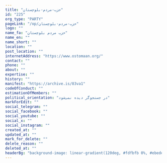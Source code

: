 ```yaml
---
title: "حزب-مردم-بلوچستان"
id: "225"
org_type: "PARTY"
pageLink: "/op/حزب-مردم-بلوچستان"
logo: ""
name_fa: "حزب مردم بلوچستان"
name_en: ""
name_short: ""
location: ""
post_location: ""
internetAddress: "https://www.ostomaan.org/"
contact: ""
phone: ""
about: ""
expertise: ""
history: ""
manifest: "https://archive.is/83va1"
codeOfConduct: ""
estimationOfMembers: ""
political_orientation: "در جستجوگر دیده نمی‌شود"
markForEdit: ""
social_telegram: ""
social_facebook: ""
social_youtube: ""
social_x: ""
social_instagram: ""
created_at: ""
updated_at: ""
mark_for_delete: ""
delete_reason: ""
deleted_at: ""
headerBg: "background-image: linear-gradient(120deg, #fdfbfb 0%, #ebedee 100%);"
---
```

